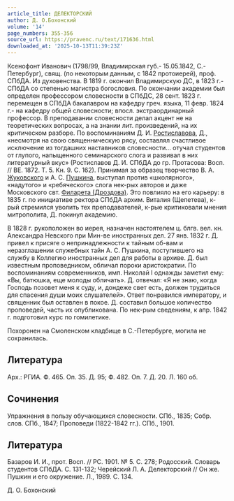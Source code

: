 ```yaml
---
article_title: ДЕЛЕКТОРСКИЙ
author: Д. О.Бохонский
volume: '14'
page_numbers: 355-356
source_url: https://pravenc.ru/text/171636.html
downloaded_at: '2025-10-13T11:39:23Z'
---
```


Ксенофонт Иванович (1798/99, Владимирская губ.- 15.05.1842, С.-Петербург), свящ. (по некоторым данным, с 1842 протоиерей), проф. СПбДА. Из духовенства. В 1819 г. окончил Владимирскую ДС, в 1823 г.- СПбДА со степенью магистра богословия. По окончании академии был определен профессором словесности в СПбДС, 28 сент. 1823 г. перемещен в СПбДА бакалавром на кафедру греч. языка, 11 февр. 1824 г.- на кафедру общей словесности; впосл. экстраординарный профессор. В преподавании словесности делал акцент не на теоретических вопросах, а на знании лит. произведений, на их критическом разборе. По воспоминаниям Д. И. [Ростиславова](https://pravenc.ru/text/Ростиславова.html), Д., «несмотря на свою священническую рясу, составлял счастливое исключение из тогдашних наставников словесности… отучал студентов от глупого, напыщенного семинарского слога и развивал в них литературный вкус» (Ростиславов Д. И. СПбДА до гр. Протасова: Восп. // ВЕ. 1872. Т. 5. Кн. 9. С. 162). Принимая за образец творчество В. А. [Жуковского](https://pravenc.ru/text/Жуковского.html) и А. С. [Пушкина](https://pravenc.ru/text/Пушкина.html), выступал против «школярного», «надутого» и «ребяческого» слога нек-рых авторов и даже Московского свт. [Филарета (Дроздова)](https://pravenc.ru/text/Филарет.html). Это повлияло на его карьеру: в 1835 г. по инициативе ректора СПбДА архим. Виталия (Щепетева), к-рый стремился уволить тех преподавателей, к-рые критиковали мнения митрополита, Д. покинул академию.

В 1828 г. рукоположен во иерея, назначен настоятелем ц. блгв. вел. кн. Александра Невского при Мин-ве иностранных дел. 27 янв. 1832 г. Д. привел к присяге о непринадлежности к тайным об-вам и неразглашении служебных тайн А. С. Пушкина, поступившего на службу в Коллегию иностранных дел для работы в архиве. Д. был известным проповедником, обличал пороки аристократии. По воспоминаниям современников, имп. Николай I однажды заметил ему: «Вы, батюшка, еще молоды обличать». Д. отвечал: «Я не знаю, когда Господь позовет меня к суду, и, дондеже свет есть, должен трудиться для спасения души моих слушателей». Ответ понравился императору, и священник был оставлен в покое. Д. составил большое количество проповедей, часть их опубликована. По нек-рым сведениям, к апр. 1842 г. подготовил курс по гомилетике.

Похоронен на Смоленском кладбище в С.-Петербурге, могила не сохранилась.

## Литература

Арх.: РГИА. Ф. 465. Оп. 35. Д. 95; Ф. 482. Оп. 7. Д. 20. Л. 160 об.

## Сочинения

Упражнения в пользу обучающихся словесности. СПб., 1835; Собр. слов. СПб., 1847; Проповеди (1822-1842 гг.). СПб., 1901.

## Литература

Базаров И. И., прот. Восп. // РС. 1901. № 5. С. 278; Родосский. Словарь студентов СПбДА. С. 131-132; Черейский Л. А. Делекторский // Он же. Пушкин и его окружение. Л., 1989. С. 134.

Д. О.  Бохонский
